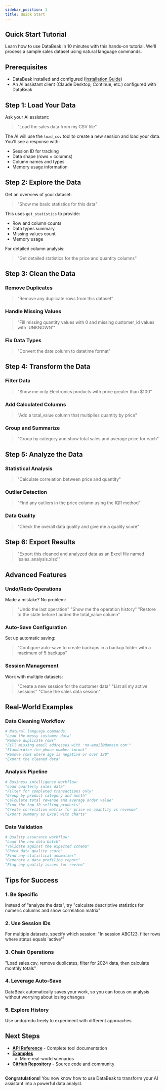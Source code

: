 ```yaml
---
sidebar_position: 1
title: Quick Start
---
```


## Quick Start Tutorial

Learn how to use DataBeak in 10 minutes with this hands-on tutorial. We'll
process a sample sales dataset using natural language commands.

## Prerequisites

- DataBeak installed and configured ([Installation Guide](../installation.md))
- An AI assistant client (Claude Desktop, Continue, etc.) configured with
  DataBeak

## Step 1: Load Your Data

Ask your AI assistant:

> "Load the sales data from my CSV file"

The AI will use the `load_csv` tool to create a new session and load your data.
You'll see a response with:

- Session ID for tracking
- Data shape (rows × columns)
- Column names and types
- Memory usage information

## Step 2: Explore the Data

Get an overview of your dataset:

> "Show me basic statistics for this data"

This uses `get_statistics` to provide:

- Row and column counts
- Data types summary
- Missing values count
- Memory usage

For detailed column analysis:

> "Get detailed statistics for the price and quantity columns"

## Step 3: Clean the Data

### Remove Duplicates

> "Remove any duplicate rows from this dataset"

### Handle Missing Values

> "Fill missing quantity values with 0 and missing customer_id values with
> 'UNKNOWN'"

### Fix Data Types

> "Convert the date column to datetime format"

## Step 4: Transform the Data

### Filter Data

> "Show me only Electronics products with price greater than $100"

### Add Calculated Columns

> "Add a total_value column that multiplies quantity by price"

### Group and Summarize

> "Group by category and show total sales and average price for each"

## Step 5: Analyze the Data

### Statistical Analysis

> "Calculate correlation between price and quantity"

### Outlier Detection

> "Find any outliers in the price column using the IQR method"

### Data Quality

> "Check the overall data quality and give me a quality score"

## Step 6: Export Results

> "Export this cleaned and analyzed data as an Excel file named
> 'sales_analysis.xlsx'"

## Advanced Features

### Undo/Redo Operations

Made a mistake? No problem:

> "Undo the last operation" "Show me the operation history" "Restore to the
> state before I added the total_value column"

### Auto-Save Configuration

Set up automatic saving:

> "Configure auto-save to create backups in a backup folder with a maximum of 5
> backups"

### Session Management

Work with multiple datasets:

> "Create a new session for the customer data" "List all my active sessions"
> "Close the sales data session"

## Real-World Examples

### Data Cleaning Workflow

```python
# Natural language commands:
"Load the messy customer data"
"Remove duplicate rows"
"Fill missing email addresses with 'no-email@domain.com'"
"Standardize the phone number format"
"Remove rows where age is negative or over 120"
"Export the cleaned data"
```

### Analysis Pipeline

```python
# Business intelligence workflow:
"Load quarterly sales data"
"Filter for completed transactions only"
"Group by product category and month"
"Calculate total revenue and average order value"
"Find the top 10 selling products"
"Create correlation matrix for price vs quantity vs revenue"
"Export summary as Excel with charts"
```

### Data Validation

```python
# Quality assurance workflow:
"Load the new data batch"
"Validate against the expected schema"
"Check data quality score"
"Find any statistical anomalies"
"Generate a data profiling report"
"Flag any quality issues for review"
```

## Tips for Success

### 1. **Be Specific**

Instead of "analyze the data", try "calculate descriptive statistics for numeric
columns and show correlation matrix"

### 2. **Use Session IDs**

For multiple datasets, specify which session: "In session ABC123, filter rows
where status equals 'active'"

### 3. **Chain Operations**

"Load sales.csv, remove duplicates, filter for 2024 data, then calculate monthly
totals"

### 4. **Leverage Auto-Save**

DataBeak automatically saves your work, so you can focus on analysis without
worrying about losing changes

### 5. **Explore History**

Use undo/redo freely to experiment with different approaches

## Next Steps

- **[API Reference](../api/index.md)** - Complete tool documentation
- **[Examples](https://github.com/jonpspri/databeak/tree/main/examples)**
  - More real-world scenarios
- **[GitHub Repository](https://github.com/jonpspri/databeak)** - Source code
  and community

______________________________________________________________________

**Congratulations!** You now know how to use DataBeak to transform your AI
assistant into a powerful data analyst.
